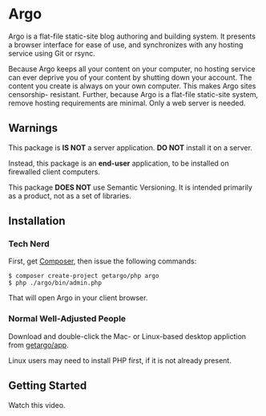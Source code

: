 # Argo

Argo is a flat-file static-site blog authoring and building system. It presents
a browser interface for ease of use, and synchronizes with any hosting service
using Git or rsync.

Because Argo keeps all your content on your computer, no hosting service can
ever deprive you of your content by shutting down your account. The content you
create is always on your own computer. This makes Argo sites censorship-
resistant. Further, because Argo is a flat-file static-site system, remove
hosting requirements are minimal. Only a web server is needed.

## Warnings

This package is **IS NOT** a server application. **DO NOT** install
it on a server.

Instead, this package is an **end-user** application, to be installed on
firewalled client computers.

This package **DOES NOT** use Semantic Versioning. It is intended primarily as a
product, not as a set of libraries.

## Installation

### Tech Nerd

First,  get [Composer](https://getcomposer.org), then issue
the following commands:

```
$ composer create-project getargo/php argo
$ php ./argo/bin/admin.php
```

That will open Argo in your client browser.

### Normal Well-Adjusted People

Download and double-click the Mac- or Linux-based desktop appliction from
[getargo/app](https://github.com/getargo).

Linux users may need to install PHP first, if it is not already present.

## Getting Started

Watch this video.
